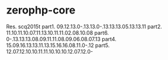 # zerophp-core
Res. scq2015t
part1. 09.12.13.0-.13.13.0-.13.13.13.05.13.13.11
part2. 11.10.11.10.07.11.13.10.11.11.02.08.10.08
part6. 0-.13.13.13.08.09.11.11.08.09.06.08.07.13
part4. 15.09.16.13.13.11.13.15.16.16.08.11.0-.12
part5. 12.07.12.10.10.11.11.10.10.10.12.07.12.0-


